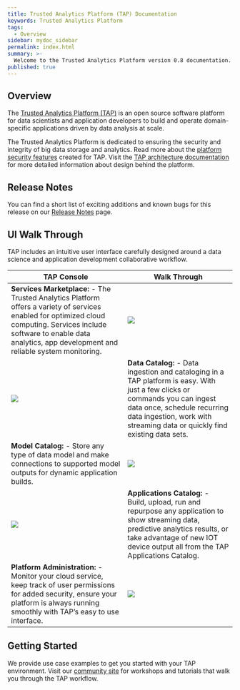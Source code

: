 ```yaml
---
title: Trusted Analytics Platform (TAP) Documentation
keywords: Trusted Analytics Platform
tags:
  - Overview
sidebar: mydoc_sidebar
permalink: index.html
summary: >-
  Welcome to the Trusted Analytics Platform version 0.8 documentation.
published: true
---
```


## Overview

The [Trusted Analytics Platform (TAP)](http://www.trustedanalytics.org) is an open source software platform for data scientists and application developers to build and operate domain-specific applications driven by data analysis at scale.

The Trusted Analytics Platform is dedicated to ensuring the security and integrity of big data storage and analytics. Read more about the [platform security features](Platform_security_features.md) created for TAP.  Visit the [TAP architecture documentation](taparchitechture.pdf) for more detailed information about design behind the platform.

##  Release Notes

You can find a short list of exciting additions and known bugs for this release on our [Release Notes](Release_notes.mdnote) page.

## UI Walk Through

TAP includes an intuitive user interface carefully designed around a data science and  application development collaborative workflow.  

| TAP Console | Walk Through |
|-------|--------|
| **Services Marketplace:** - The Trusted Analytics Platform offers a variety of services enabled for optimized cloud computing. Services include software to enable data analytics, app development and reliable system monitoring. | ![](/images/UI_marketplace_600x.gif) |
| ![](/images/UI_datacatalog_900x.gif) | **Data Catalog:** - Data ingestion and cataloging in a TAP platform is easy. With just a few clicks or commands you can ingest data once, schedule recurring data ingestion, work with streaming data or quickly find existing data sets. |
| **Model Catalog:** - Store any type of data model and make connections to supported model outputs for dynamic application builds.  | ![](/images/UI_modelcatalog_900x.gif) |
| ![](/images/UI_appcatalog_900x.gif)  | **Applications Catalog:** - Build, upload, run and repurpose any application to show streaming data, predictive analytics results, or take advantage of new IOT device output all from the TAP Applications Catalog. |
| **Platform Administration:** - Monitor your cloud service, keep track of user permissions for added security, ensure your platform is always running smoothly with TAP’s easy to use interface.  | ![](/images/UI_platformadmin_900x.gif) |



##  Getting Started

We provide use case examples to get you started with your TAP environment.  Visit our [community site](http://www.community.trustedanalytics.com) for workshops and tutorials that walk you through the TAP workflow.


